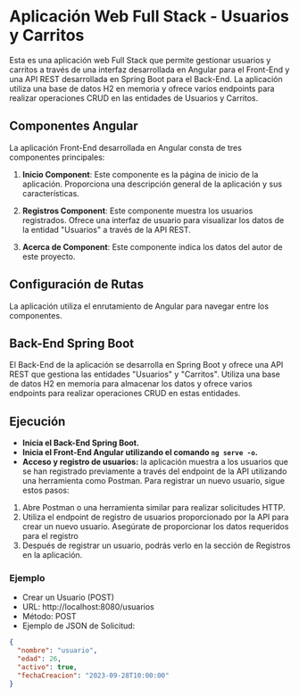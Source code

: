 # Aplicación Web Full Stack - Usuarios y Carritos

Esta es una aplicación web Full Stack que permite gestionar usuarios y carritos a través de una interfaz desarrollada en Angular para el Front-End y una API REST desarrollada en Spring Boot para el Back-End. La aplicación utiliza una base de datos H2 en memoria y ofrece varios endpoints para realizar operaciones CRUD en las entidades de Usuarios y Carritos.

## Componentes Angular

La aplicación Front-End desarrollada en Angular consta de tres componentes principales:

1. **Inicio Component**: Este componente es la página de inicio de la aplicación. Proporciona una descripción general de la aplicación y sus características.

2. **Registros Component**: Este componente muestra los usuarios registrados. Ofrece una interfaz de usuario para visualizar los datos de la entidad "Usuarios" a través de la API REST.

3. **Acerca de Component**: Este componente indica los datos del autor de este proyecto.

## Configuración de Rutas

La aplicación utiliza el enrutamiento de Angular para navegar entre los componentes.

## Back-End Spring Boot

El Back-End de la aplicación se desarrolla en Spring Boot y ofrece una API REST que gestiona las entidades "Usuarios" y "Carritos". Utiliza una base de datos H2 en memoria para almacenar los datos y ofrece varios endpoints para realizar operaciones CRUD en estas entidades.

## Ejecución

- **Inicia el Back-End Spring Boot.**
- **Inicia el Front-End Angular utilizando el comando `ng serve -o`.**
- **Acceso y registro de usuarios:** la aplicación muestra a los usuarios que se han registrado previamente a través del endpoint de la API utilizando una herramienta como Postman. Para registrar un nuevo usuario, sigue estos pasos:

1. Abre Postman o una herramienta similar para realizar solicitudes HTTP.
2. Utiliza el endpoint de registro de usuarios proporcionado por la API para crear un nuevo usuario. Asegúrate de proporcionar los datos requeridos para el registro
3. Después de registrar un usuario, podrás verlo en la sección de Registros en la aplicación.

### Ejemplo
- Crear un Usuario (POST)
- URL: http://localhost:8080/usuarios
- Método: POST
- Ejemplo de JSON de Solicitud: 
```json
{
  "nombre": "usuario",
  "edad": 26,
  "activo": true,
  "fechaCreacion": "2023-09-28T10:00:00"
}
```

